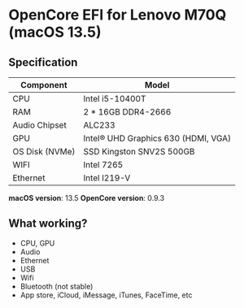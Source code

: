 # OpenCore EFI for Lenovo M70Q (macOS 13.5)

## Specification
| **Component** | **Model** |
| ------------- | --------- |
| CPU | Intel i5-10400T |
| RAM | 2 * 16GB DDR4-2666 |
| Audio Chipset | ALC233 |
| GPU | Intel® UHD Graphics 630 (HDMI, VGA) |
| OS Disk (NVMe) | SSD Kingston SNV2S 500GB |
| WIFI | Intel 7265 |
| Ethernet | Intel I219-V |

**macOS version**: 13.5
**OpenCore version**: 0.9.3

## What working?

- CPU, GPU
- Audio
- Ethernet
- USB
- Wifi
- Bluetooth (not stable)
- App store, iCloud, iMessage, iTunes, FaceTime, etc
